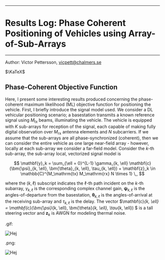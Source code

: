 _______________________________________________________________________________
# Results Log: Phase Coherent Positioning of Vehicles using Array-of-Sub-Arrays
_______________________________________________________________________________

Author: Victor Pettersson, vicpett@chalmers.se

$\KaTeX$

## Phase-Coherent Objective Function

Here, I present some interesting results produced concerning the phase-coherent maximum likelihood (ML) objective function for positioning the vehicle. First, I briefly introduce the signal model used. We consider a DL vehicular positioning scenario; a basestation transmits a known reference signal using $M_\mathrm{tx}$ beams, illuminating the vehicle. The vehicle is equipped with $K$ sub-arrays for reception of the signal, each capable of making fully digital observation over $M_\mathrm{rx}$ antenna elements and $N$ subcarriers. If we assume that the sub-arrays are all phase-synchronized (coherent), then we can consider the entire vehicle as one large near-field array - however, locally at each sub-array we consider a far-field model. Consider the $k$-th sub-array, the sub-array local, vectorized signal model is 

$$
\mathbf{y}_k = \sum_{\ell = 0}^{L-1} \gamma_{k, \ell} \mathbf{c}(\bm{\psi}_{k, \ell}, \bm{\theta}_{k, \ell}, \tau_{k, \ell}) + \mathbf{z}_k \in \mathbb{C}^{M_\mathrm{tx} M_\mathrm{rx} N \times 1} \,,
$$

where the $(k, \ell)$ subscript indicates the $\ell$-th path incident on the $k$-th subarray, $\gamma_{k, \ell}$ is the corresponding complex channel gain, $\bm{\psi}_{k, \ell}$ is the angles-of-departure from the basestation, $\bm{\theta}_{k, \ell}$ is the angles-of-arrival at the receiving sub-array and $\tau_{k, \ell}$ is the delay. The vector $\mathbf{c}_{k, \ell} = \mathbf{c}(\bm{\psi}_{k, \ell}, \bm{\theta}_{k, \ell}, \tau_{k, \ell}) $ is a tall steering vector and $\mathbf{z}_k$ is AWGN for modeling thermal noise.

.gif:

![Hej](https://github.com/vicpett/markdown-stuff/figures/movie-20250616-0840.gif)

.png:

![Hej](https://github.com/vicpett/markdown-stuff/figures/9.png)

<!--stackedit_data:
eyJoaXN0b3J5IjpbLTcwNjkwOTI5Niw1MTY5NDEyNjYsLTUwNj
M5NTA2LC0xMDc3MzU2NDgwXX0=
-->